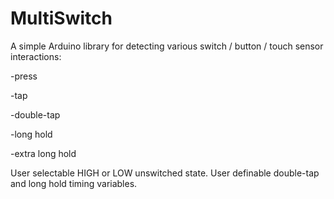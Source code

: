 # MultiSwitch

A simple Arduino library for detecting various switch / button / touch sensor interactions:

  -press
  
  -tap
  
  -double-tap
  
  -long hold
  
  -extra long hold
  
  User selectable HIGH or LOW unswitched state. User definable double-tap and long hold timing variables.

